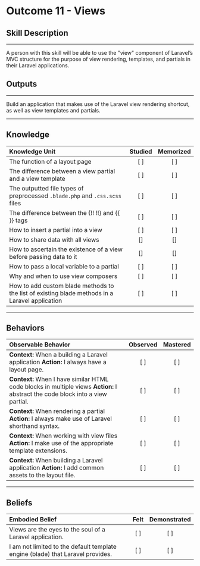 # Outcome 11 - Views

## Skill Description
----------
A person with this skill will be able to use the "view" component of Laravel’s MVC structure for the purpose of view rendering, templates, and partials in their Laravel applications. 

## Outputs
----------
Build an application that makes use of the Laravel view rendering shortcut, as well as view templates and partials. 


----------

## Knowledge


| Knowledge Unit   |      Studied      | Memorized |
|:-------------|:------------------:|:--------:|
| The function of a layout page | [ ] | [ ]  |
| The difference between a view partial and a view template | [ ] | [ ]  |
| The outputted file types of preprocessed `.blade.php` and  `.css.scss` files | [ ] | [ ]  |
| The difference between the {!! !!} and {{ }} tags | [ ] | [ ]  |
| How to insert a partial into a view | [ ] | [ ]  |
| How to share data with all views | [] | [] |
| How to ascertain the existence of a view before passing data to it | [] | [] |
| How to pass a local variable to a partial | [ ] | [ ]  |
| Why and when to use view composers | [ ] | [ ]  |
| How to add custom blade methods to the list of existing blade methods in a Laravel application | [ ] | [ ]  |

----------

## Behaviors


| Observable Behavior   |      Observed      | Mastered |
|:-------------|:------------------:|:--------:|
| **Context:** When a building a Laravel application **Action:** I always have a layout page. | [ ] | [ ]  |
| **Context:** When I have similar HTML code blocks in multiple views **Action:** I abstract the code block into a view partial. | [ ] | [ ]  |
| **Context:** When rendering a partial **Action:** I always make use of Laravel shorthand syntax. | [ ] | [ ]  |
| **Context:** When working with view files **Action:** I make use of the appropriate template extensions. | [ ] | [ ]  |
| **Context:** When building a Laravel application **Action:** I add common assets to the layout file. | [ ] | [ ]  |


----------


## Beliefs


| Embodied Belief   |      Felt      | Demonstrated |
|:-------------|:------------------:|:--------:|
| Views are the eyes to the soul of a Laravel application. | [ ] | [ ]  |
| I am not limited to the default template engine (blade) that Laravel provides. | [ ] | [ ]  |
